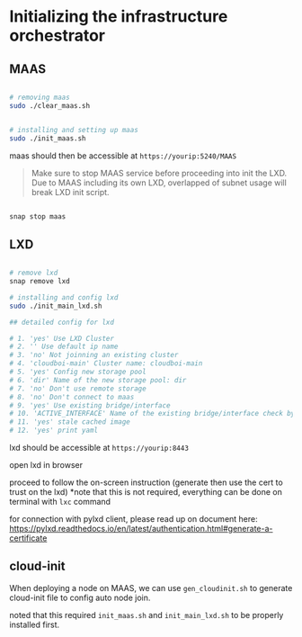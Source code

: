 # Initializing the infrastructure orchestrator

## MAAS

```sh

# removing maas
sudo ./clear_maas.sh


# installing and setting up maas
sudo ./init_maas.sh


```

maas should then be accessible at `https://yourip:5240/MAAS`

> Make sure to stop MAAS service before proceeding into init the LXD.
> Due to MAAS including its own LXD, overlapped of subnet usage will break LXD init script.

```sh

snap stop maas

```

## LXD

```sh

# remove lxd
snap remove lxd

# installing and config lxd
sudo ./init_main_lxd.sh

## detailed config for lxd

# 1. 'yes' Use LXD Cluster
# 2. '' Use default ip name
# 3. 'no' Not joinning an existing cluster
# 4. 'cloudboi-main' Cluster name: cloudboi-main
# 5. 'yes' Config new storage pool
# 6. 'dir' Name of the new storage pool: dir
# 7. 'no' Don't use remote storage
# 8. 'no' Don't connect to maas
# 9. 'yes' Use existing bridge/interface
# 10. 'ACTIVE_INTERFACE' Name of the existing bridge/interface check by using this command -> " ip link show | grep 'state UP' | awk '{print $2}' | tr -d : "
# 11. 'yes' stale cached image
# 12. 'yes' print yaml

```

lxd should be accessible at `https://yourip:8443`

open lxd in browser

proceed to follow the on-screen instruction (generate then use the cert to trust on the lxd) \*note that this is not required, everything can be done on terminal with `lxc` command

for connection with pylxd client, please read up on document here:
https://pylxd.readthedocs.io/en/latest/authentication.html#generate-a-certificate


## cloud-init

When deploying a node on MAAS, we can use `gen_cloudinit.sh` to generate cloud-init file to config auto node join. 

noted that this required `init_maas.sh` and `init_main_lxd.sh` to be properly installed first.